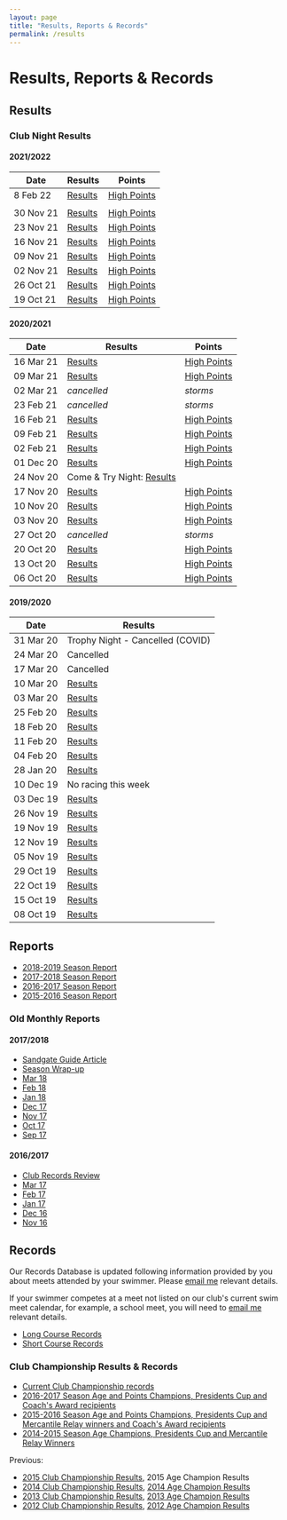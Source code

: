 ```yaml
---
layout: page
title: "Results, Reports & Records"
permalink: /results
---
```

# Results, Reports & Records
## Results
### Club Night Results

#### 2021/2022

**Date** | **Results** | **Points**  
--- | --- | ---
8 Feb 22 | [Results](files/results/ClubNight-2022-02-08.pdf) | [High Points](files/results/HighPoints-2022-02-08.pdf)
||
30 Nov 21 | [Results](files/results/ClubNight-2021-11-30.pdf) | [High Points](files/results/HighPoints-2021-11-30.pdf)
23 Nov 21 | [Results](files/results/ClubNight-2021-11-23.pdf) | [High Points](files/results/HighPoints-2021-11-23.pdf)
16 Nov 21 | [Results](files/results/ClubNight-2021-11-16.pdf) | [High Points](files/results/HighPoints-2021-11-16.pdf)
09 Nov 21 | [Results](files/results/ClubNight-2021-11-09.pdf) | [High Points](files/results/HighPoints-2021-11-09.pdf)
02 Nov 21 | [Results](files/results/ClubNight-2021-11-02.pdf) | [High Points](files/results/HighPoints-2021-11-02.pdf)
26 Oct 21 | [Results](files/results/ClubNight-2021-10-26.pdf) | [High Points](files/results/HighPoints-2021-10-26.pdf)
19 Oct 21 | [Results](files/results/ClubNight-2021-10-19.pdf) | [High Points](files/results/HighPoints-2021-10-19.pdf)

#### 2020/2021

**Date** | **Results** | **Points**  
--- | --- | ---
16 Mar 21 | [Results](files/results/ClubNight-2021-03-16.pdf) | [High Points](files/results/HighPoints-2021-03-16.pdf)
09 Mar 21 | [Results](files/results/ClubNight-2021-03-09.pdf) | [High Points](files/results/HighPoints-2021-03-09.pdf)
02 Mar 21 | _cancelled_ | _storms_  
23 Feb 21 | _cancelled_ | _storms_  
16 Feb 21 | [Results](files/results/ClubNight-2021-02-16.pdf) | [High Points](files/results/HighPoints-2021-02-16.pdf)
09 Feb 21 | [Results](files/results/ClubNight-2021-02-09.pdf) | [High Points](files/results/HighPoints-2021-02-09.pdf)
02 Feb 21 | [Results](files/results/ClubNight-2021-02-02.pdf) | [High Points](files/results/HighPoints-2021-02-02.pdf)
01 Dec 20 | [Results](files/results/ClubNight-2020-12-01.pdf) | [High Points](files/results/HighPoints-2020-12-01.pdf)
24 Nov 20 | Come & Try Night: [Results](files/results/ClubNight-2020-11-24.pdf) | &nbsp;
17 Nov 20 | [Results](files/results/ClubNight-2020-11-17.pdf) | [High Points](files/results/HighPoints-2020-11-17.pdf)  
10 Nov 20 | [Results](files/results/ClubNight-2020-11-10.pdf) | [High Points](files/results/HighPoints-2020-11-10.pdf)  
03 Nov 20 | [Results](files/results/ClubNight-2020-11-03.pdf) | [High Points](files/results/HighPoints-2020-11-03.pdf)  
27 Oct 20 | _cancelled_ | _storms_  
20 Oct 20 | [Results](files/results/ClubNight-2020-10-20.pdf) | [High Points](files/results/HighPoints-2020-10-20.pdf)  
13 Oct 20 | [Results](files/results/ClubNight-2020-10-13.pdf) | [High Points](files/results/HighPoints-2020-10-13.pdf)  
06 Oct 20 | [Results](files/results/ClubNight-2020-10-06.pdf) | [High Points](files/results/HighPoints-2020-10-06.pdf)  


#### 2019/2020

**Date** | **Results**
--- | ---
31 Mar 20 | Trophy Night - Cancelled (COVID)
24 Mar 20 | Cancelled
17 Mar 20 | Cancelled
10 Mar 20 | [Results](files/results/ClubNight-2020-03-10.pdf)
03 Mar 20 | [Results](files/results/ClubNight-2020-03-03.pdf)
25 Feb 20 | [Results](files/results/ClubNight-2020-02-25.pdf)
18 Feb 20 | [Results](files/results/ClubNight-2020-02-18.pdf)	
11 Feb 20 | [Results](files/results/ClubNight-2020-02-11.pdf)
04 Feb 20 | [Results](files/results/ClubNight-2020-02-04.pdf)
28 Jan 20 | [Results](files/results/ClubNight-2020-01-28.pdf)	
10 Dec 19 | No racing this week 
03 Dec 19 | [Results](files/results/ClubNight-2019-12-03.pdf)
26 Nov 19 | [Results](files/results/ClubNight-2019-11-26.pdf)
19 Nov 19 | [Results](files/results/ClubNight-2019-11-19.pdf)
12 Nov 19 | [Results](files/results/ClubNight-2019-11-12.pdf)
05 Nov 19 | [Results](files/results/ClubNight-2019-11-05.pdf)
29 Oct 19 | [Results](files/results/ClubNight-2019-10-29.pdf)
22 Oct 19 | [Results](files/results/ClubNight-2019-10-22.pdf)
15 Oct 19 | [Results](files/results/ClubNight-2019-10-15.pdf)
08 Oct 19 | [Results](files/results/ClubNight-2019-10-08.pdf)

## Reports
* [2018-2019 Season Report](files/reports/2018-19-Season-Report.pdf)
* [2017-2018 Season Report](files/reports/2017-2018-Season-Report.pdf)
* [2016-2017 Season Report](files/reports/2016-2017-Season-Report.pdf)
* [2015-2016 Season Report](files/reports/2015-2016-Season-Report.pdf)

### Old Monthly Reports
#### 2017/2018
* [Sandgate Guide Article](https://www.sandgate.com.au/news/660-club-laps-the-competition)
* [Season Wrap-up](files/reports/2017-2018-Season-Wrap-up.pdf)
* [Mar 18](files/reports/2018-Mar.pdf)
* [Feb 18](files/reports/2018-Feb.pdf)
* [Jan 18](files/reports/2018-Jan.pdf)
* [Dec 17](files/reports/2017-Dec.pdf)
* [Nov 17](files/reports/2017-Nov.pdf)
* [Oct 17](files/reports/2017-Oct.pdf)
* [Sep 17](files/reports/2017-Sep.pdf)

#### 2016/2017
* [Club Records Review](files/reports/2017-Records-review.pdf)
* [Mar 17](files/reports/2017-Mar.pdf)
* [Feb 17](files/reports/2017-Feb.pdf)
* [Jan 17](files/reports/2017-Jan.pdf)
* [Dec 16](files/reports/2016-Dec.pdf)
* [Nov 16](files/reports/2016-Nov.pdf)


## Records
Our Records Database is updated following information provided by you about meets attended by your swimmer. Please [email me](nominations_sandswim@bigpond.com) relevant details.

If your swimmer competes at a meet not listed on our club's current swim meet calendar, for example, a school meet, you will need to [email me](nominations_sandswim@bigpond.com) relevant details.

* [Long Course Records](files/results/Records-longocourse-2019-03-20.pdf)
* [Short Course Records](files/results/Records-shortcourse-2019-03-26.pdf)

### Club Championship Results & Records

* [Current Club Championship records](files/results/ClubChampionships-2019-03-26.pdf)
* [2016-2017 Season Age and Points Champions, Presidents Cup and Coach's Award recipients](files/results/ClubChampions-2017.pdf)
* [2015-2016 Season Age and Points Champions, Presidents Cup and Mercantile Relay winners and Coach's Award recipients](files/results/ClubChampions-2016.pdf)
* [2014-2015 Season Age Champions, Presidents Cup and Mercantile Relay Winners](files/results/ClubChampions-2015.pdf)

Previous: 

* [2015 Club Championship Results](files/results/ClubChampionshipResults-2015.pdf),  2015 Age Champion Results
* [2014 Club Championship Results](files/results/ClubChampionshipResults-2014.pdf),  [2014 Age Champion Results](files/results/ClubAgeChampions-2014.pdf)
* [2013 Club Championship Results](files/results/ClubChampionshipResults-2013.pdf),  [2013 Age Champion Results](files/results/ClubAgeChampions-2013.pdf)
* [2012 Club Championship Results](files/results/ClubChampionshipResults-2012.pdf),  [2012 Age Champion Results](files/results/ClubAgeChampions-2012.pdf)
